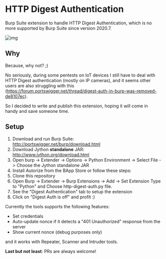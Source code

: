 # HTTP Digest Authentication
Burp Suite extension to handle HTTP Digest Authentication, which is no more supported by Burp Suite since version 2020.7.

![img](https://raw.githubusercontent.com/pyno/http-digest-auth/main/http-digest-auth.png)

## Why
Because, why not? ;)

No seriously, during some pentests on IoT devices I still have to deal with HTTP Digest authentication (mostly on IP cameras), and it seems other users are also struggling with this (https://forum.portswigger.net/thread/digest-auth-in-burp-was-removed-de8107ec).

So I decided to write and publish this extension, hoping it will come in handy and save someone time.

## Setup
1. Download and run Burp Suite: http://portswigger.net/burp/download.html
2. Download Jython **standalone** JAR: http://www.jython.org/download.html
3. Open burp -> Extender -> Options -> Python Environment -> Select File -> Choose the Jython standalone JAR
4. Install Autorize from the BApp Store or follow these steps:
5. Clone this repository
6. Open Burp -> Extender -> Burp Extensions -> Add -> Set Extension Type to "Python" and Choose http-digest-auth.py file.
7. See the "Digest Authentication" tab to setup the extension
8. Click on "Digest Auth is off" and profit :)

Currently the tools supports the following features:
- Set credentials
- Auto-update nonce if it detects a "401 Unauthorized" response from the server
- Show current nonce (debug purposes only)

and it works with Repeater, Scanner and Intruder tools.

**Last but not least**: PRs are always welcome!
